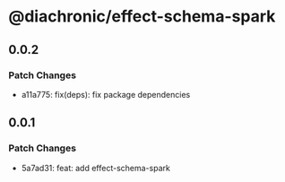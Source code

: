 # @diachronic/effect-schema-spark

## 0.0.2

### Patch Changes

- a11a775: fix(deps): fix package dependencies

## 0.0.1

### Patch Changes

- 5a7ad31: feat: add effect-schema-spark
